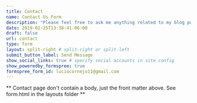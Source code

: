 ```yaml
---
title: Contact
name: Contact Us Form
description: "Please feel free to ask me anything related to my blog posts."
date: 2019-02-25T13:38:41-06:00
draft: false
url: contact
type: form
layout: split-right # split-right or split-left
submit_button_label: Send Message
show_social_links: true # specify social accounts in site config
show_poweredby_formspree: true
formspree_form_id: luciocornejo11@gmail.com 
---
```


** Contact page don't contain a body, just the front matter above.
See form.html in the layouts folder **
